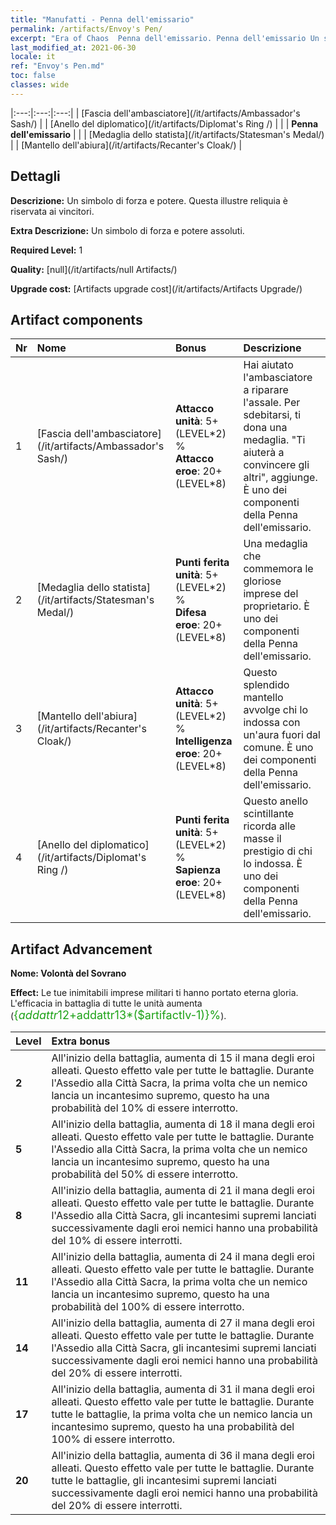 ```yaml
---
title: "Manufatti - Penna dell'emissario"
permalink: /artifacts/Envoy's Pen/
excerpt: "Era of Chaos  Penna dell'emissario. Penna dell'emissario Un simbolo di forza e potere. Questa illustre reliquia è riservata ai vincitori."
last_modified_at: 2021-06-30
locale: it
ref: "Envoy's Pen.md"
toc: false
classes: wide
---
```


  |:---:|:---:|:---:| 
  |  [Fascia dell'ambasciatore](/it/artifacts/Ambassador's Sash/) |   |  [Anello del diplomatico](/it/artifacts/Diplomat's Ring /) | 
  |   | **Penna dell'emissario** |  | 
  |  [Medaglia dello statista](/it/artifacts/Statesman's Medal/) |   |  [Mantello dell'abiura](/it/artifacts/Recanter's Cloak/) | 


## Dettagli

 **Descrizione:** Un simbolo di forza e potere. Questa illustre reliquia è riservata ai vincitori.

 **Extra Descrizione:** Un simbolo di forza e potere assoluti.

 **Required Level:** 1

 **Quality:** [null](/it/artifacts/null Artifacts/)

 **Upgrade cost:** [Artifacts upgrade cost](/it/artifacts/Artifacts Upgrade/)



## Artifact components

  | Nr |    Nome    |   Bonus | Descrizione | 
  |:---|:-----------|:--------|:------------| 
  | 1 | [Fascia dell'ambasciatore](/it/artifacts/Ambassador's Sash/) | **Attacco unità**: 5+(LEVEL\*2) %<br/>**Attacco eroe**: 20+(LEVEL\*8) | Hai aiutato l'ambasciatore a riparare l'assale. Per sdebitarsi, ti dona una medaglia. \"Ti aiuterà a convincere gli altri\", aggiunge. È uno dei componenti della Penna dell'emissario. | 
  | 2 | [Medaglia dello statista](/it/artifacts/Statesman's Medal/) | **Punti ferita unità**: 5+(LEVEL\*2) %<br/>**Difesa eroe**: 20+(LEVEL\*8) | Una medaglia che commemora le gloriose imprese del proprietario. È uno dei componenti della Penna dell'emissario. | 
  | 3 | [Mantello dell'abiura](/it/artifacts/Recanter's Cloak/) | **Attacco unità**: 5+(LEVEL\*2) %<br/>**Intelligenza eroe**: 20+(LEVEL\*8) | Questo splendido mantello avvolge chi lo indossa con un'aura fuori dal comune. È uno dei componenti della Penna dell'emissario. | 
  | 4 | [Anello del diplomatico](/it/artifacts/Diplomat's Ring /) | **Punti ferita unità**: 5+(LEVEL\*2) %<br/>**Sapienza eroe**: 20+(LEVEL\*8) | Questo anello scintillante ricorda alle masse il prestigio di chi lo indossa. È uno dei componenti della Penna dell'emissario. | 


## Artifact Advancement

 **Nome: Volontà del Sovrano**

 **Effect:** Le tue inimitabili imprese militari ti hanno portato eterna gloria. L'efficacia in battaglia di tutte le unità aumenta (<span style="color: #1ca216;font-size:18px">{$addattr12+$addattr13*($artifactlv-1)}%</span>).

  |  Level  |    Extra bonus  | 
  |:--------|:----------------| 
  | **2** | All'inizio della battaglia, aumenta di 15 il mana degli eroi alleati. Questo effetto vale per tutte le battaglie. Durante l'Assedio alla Città Sacra, la prima volta che un nemico lancia un incantesimo supremo, questo ha una probabilità del 10% di essere interrotto. | 
  | **5** | All'inizio della battaglia, aumenta di 18 il mana degli eroi alleati. Questo effetto vale per tutte le battaglie. Durante l'Assedio alla Città Sacra, la prima volta che un nemico lancia un incantesimo supremo, questo ha una probabilità del 50% di essere interrotto. | 
  | **8** | All'inizio della battaglia, aumenta di 21 il mana degli eroi alleati. Questo effetto vale per tutte le battaglie. Durante l'Assedio alla Città Sacra, gli incantesimi supremi lanciati successivamente dagli eroi nemici hanno una probabilità del 10% di essere interrotti. | 
  | **11** | All'inizio della battaglia, aumenta di 24 il mana degli eroi alleati. Questo effetto vale per tutte le battaglie. Durante l'Assedio alla Città Sacra, la prima volta che un nemico lancia un incantesimo supremo, questo ha una probabilità del 100% di essere interrotto. | 
  | **14** | All'inizio della battaglia, aumenta di 27 il mana degli eroi alleati. Questo effetto vale per tutte le battaglie. Durante l'Assedio alla Città Sacra, gli incantesimi supremi lanciati successivamente dagli eroi nemici hanno una probabilità del 20% di essere interrotti. | 
  | **17** | All'inizio della battaglia, aumenta di 31 il mana degli eroi alleati. Questo effetto vale per tutte le battaglie. Durante tutte le battaglie, la prima volta che un nemico lancia un incantesimo supremo, questo ha una probabilità del 100% di essere interrotto. | 
  | **20** | All'inizio della battaglia, aumenta di 36 il mana degli eroi alleati. Questo effetto vale per tutte le battaglie. Durante tutte le battaglie, gli incantesimi supremi lanciati successivamente dagli eroi nemici hanno una probabilità del 20% di essere interrotti. | 

